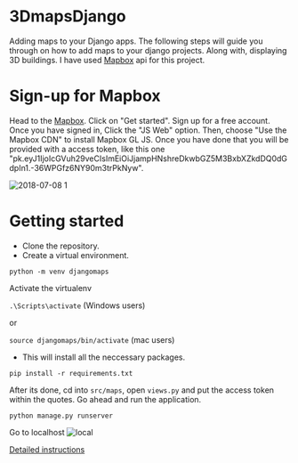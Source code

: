 # 3DmapsDjango
Adding maps to your Django apps. The following steps will guide you through on how to add maps to your django projects. Along with,
displaying 3D buildings. I have used [Mapbox](https://www.mapbox.com/api-documentation/) api for this project.

# Sign-up for Mapbox

Head to the [Mapbox](https://www.mapbox.com/). Click on "Get started". Sign up for a free account. Once you have signed in,
Click the "JS Web" option. Then, choose "Use the Mapbox CDN" to install Mapbox GL JS. Once you have done that you will be provided with a access token, like this one "pk.eyJ1IjoIcGVuh29veCIsImEiOiJjampHNshreDkwbGZ5M3BxbXZkdDQ0dGdpIn1.-36WPGfz6NY90m3trPkNyw".

![2018-07-08 1](https://user-images.githubusercontent.com/30196830/42422235-dc232b4a-82ff-11e8-82e5-d6f6f54b4da8.png)

# Getting started
* Clone the repository.
* Create a virtual environment.

`python -m venv djangomaps`

Activate the virtualenv

`.\Scripts\activate` (Windows users)

or

`source djangomaps/bin/activate` (mac users)

* This will install all the neccessary packages.

`pip install -r requirements.txt`

After its done, cd into `src/maps`, open `views.py` and put the access token within the quotes.
Go ahead and run the application.

`python manage.py runserver`

Go to localhost
![local](https://user-images.githubusercontent.com/30196830/42422925-f308a002-830d-11e8-82e7-61d62c8a0774.png)














[Detailed instructions](https://pengoox.github.io/3DmapsDjango/)
